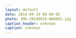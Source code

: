 ```yaml
---
layout: default
date: 2014-09-19 00-00-92
photo: IMG-20140919-WA0002.jpg
caption_header: unknown
caption: unknown
---
```

